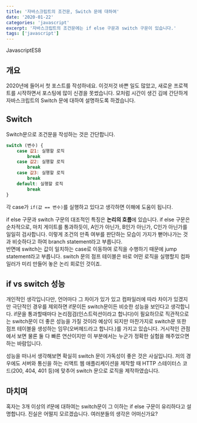 ```yaml
---
title: '자바스크립트의 조건문, Switch 문에 대하여'
date: '2020-01-22'
categories: 'javascript'
excerpt: '자바스크립트의 조건문에는 if else 구문과 switch 구문이 있습니다.'
tags: ['javascript']
---
```


<span><a class="Javascript"><i class="fab fa-js-square"></i> Javascript</a><a class="Javascriptver">ES8</a></span>

<!-- Main content-->
## 개요
2020년에 들어서 첫 포스트를 작성하네요. 이것저것 바쁜 일도 많았고, 새로운 프로젝트를 시작하면서 포스팅에 많이 신경을 못썼습니다. 모처럼 시간이 생긴 김에 간단하게 자바스크립트의 Switch 문에 대하여 설명하도록 하겠습니다.

## Switch
Switch문으로 조건문을 작성하는 것은 간단합니다.
~~~javascript
switch (변수) {
    case 값1: 실행할 로직
        break
    case 값2: 실행할 로직
        break
    case 값3: 실행할 로직
        break
    default: 실행할 로직
        break
}
~~~

각 case가 `if(값 == 변수)`를 실행하고 있다고 생각하면 이해에 도움이 됩니다. 

if else 구문과 switch 구문의 대조적인 특징은 **논리의 흐름**에 있습니다.
if else 구문은 순차적으로, 마치 게이트를 통과하듯이, A인가 아닌가, B인가 아닌가, C인가 아닌가를 일일히 검사합니다. 이렇게 조건의 만족 여부를 판단하는 모습이 가지가 뻗어나가는 것과 비슷하다고 하여 branch statement라고 부릅니다.<br>
반면에 switch는 값이 일치하는 case로 이동하여 로직을 수행하기 때문에 jump statement라고 부릅니다. switch 문의 점프 테이블은 바로 어떤 로직을 실행할지 컴파일러가 미리 만들어 놓은 논리 회로인 것이죠.

## if vs switch 성능
개인적인 생각입니다만, 언어마다 그 차이가 있가 있고 컴파일러에 따라 차이가 있겠지만 극단적인 경우를 제외하면 if문이든 switch문이든 비슷한 성능을 보인다고 생각합니다. 
if문을 통과할때마다 논리점검(인스트럭션이라고 합니다)이 필요하므로 직관적으로는 switch문이 더 좋은 성능을 가질 것이라 예상이 되지만 마찬가지로 switch문 또한 점프 테이블을 생성하는 임무(오버헤드라고 합니다.)를 가지고 있습니다. 거시적인 관점에서 보면 물론 둘 다 빠른 연산이지만 이 부분에서는 누군가 정확한 실험을 해주었으면 하는 바람입니다.

성능을 떠나서 생각해보면 확실히 switch 문이 가독성이 좋은 것은 사실입니다. 저의 경우에도 서버와 통신을 하는 리액트 웹 애플리케이션을 제작할 때 HTTP 스테이터스 코드(200, 404, 401 등)에 맞추어 switch 문으로 로직을 제작하였습니다. 

## 마치며
혹자는 3개 이상의 if문에 대하여는 switch문이 그 이하는 if else 구문이 유리하다고 설명합니다. 진실은 어떨지 모르겠습니다. 여러분들의 생각은 어떠신가요?


<!-- Main content-->
